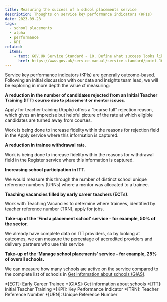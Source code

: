 ```yaml
---
title: Measuring the success of a school placements service
description: Thoughts on service key performance indicators (KPIs)
date: 2023-09-28
tags:
  - school placements
  - alpha
  - performance
  - KPI
related:
  items:
    - text: GOV.UK Service Standard - 10. Define what success looks like
      href: https://www.gov.uk/service-manual/service-standard/point-10-define-success-publish-performance-data
---
```


Service key performance indicators (KPIs) are generally outcome-based. Following an initial discussion with our data and insights team lead, we will be exploring in more depth the value of measuring:

**A reduction in the number of candidates rejected from an Initial Teacher Training (ITT) course due to placement or mentor issues.**

Apply for teacher training (Apply) offers a “course full” rejection reason, which gives an imprecise but helpful picture of the rate at which eligible candidates are turned away from courses.

Work is being done to increase fidelity within the reasons for rejection field in the Apply service where this information is captured.

**A reduction in trainee withdrawal rate.**

 Work is being done to increase fidelity within the reasons for withdrawal field in the Register service where this information is captured.

**Increasing school participation in ITT.**

We would measure this through the number of distinct school unique reference numbers (URNs) where a mentor was allocated to a trainee.

**Teaching vacancies filled by early career teachers (ECTs).**

Work with Teaching Vacancies to determine where trainees, identified by teacher reference number (TRN), apply for jobs.

**Take-up of the ‘Find a placement school’ service - for example, 50% of the sector.**

We already have complete data on ITT providers, so by looking at outcomes, we can measure the percentage of accredited providers and delivery partners who use this service.

**Take-up of the ‘Manage school placements’ service - for example, 25% of overall schools.**

We can measure how many schools are active on the service compared to the complete list of schools in [Get information about schools (GIAS)](https://get-information-schools.service.gov.uk/).

*[ECT]: Early Career Trainee
*[GIAS]: Get information about schools
*[ITT]: Initial Teacher Training
*[KPI]: Key Performance Indicator
*[TRN]: Teacher Reference Number
*[URN]: Unique Reference Number
